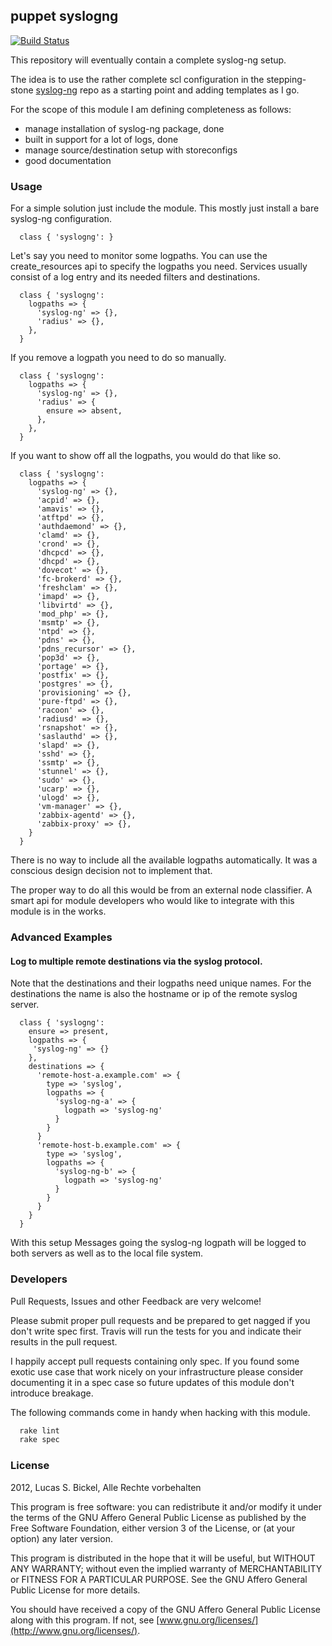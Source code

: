 ## puppet syslogng

[![Build Status](https://travis-ci.org/purplehazech/puppet-syslogng.png?branch=master)](https://travis-ci.org/purplehazech/puppet-syslogng)

This repository will eventually contain a complete syslog-ng setup.

The idea is to use the rather complete scl configuration in the stepping-stone
[syslog-ng](https://github.com/stepping-stone/syslog-ng) repo as a starting point and adding
templates as I go.

For the scope of this module I am defining completeness as follows:

- manage installation of syslog-ng package, done
- built in support for a lot of logs, done
- manage source/destination setup with storeconfigs
- good documentation

### Usage

For a simple solution just include the module. This mostly just install a bare
syslog-ng configuration.

```puppet
  class { 'syslogng': }
```

Let's say you need to monitor some logpaths. You can use the create_resources api
to specify the logpaths you need. Services usually consist of a log entry and its
needed filters and destinations.

```puppet
  class { 'syslogng':
    logpaths => {
      'syslog-ng' => {},
      'radius' => {},
    },
  }
```

If you remove a logpath you need to do so manually.

```puppet
  class { 'syslogng':
    logpaths => {
      'syslog-ng' => {},
      'radius' => {
        ensure => absent,
      },
    },
  }
```

If you want to show off all the logpaths, you would do that like so.

```puppet
  class { 'syslogng':
    logpaths => {
      'syslog-ng' => {},
      'acpid' => {},
      'amavis' => {},
      'atftpd' => {},
      'authdaemond' => {},
      'clamd' => {},
      'crond' => {},
      'dhcpcd' => {},
      'dhcpd' => {},
      'dovecot' => {},
      'fc-brokerd' => {},
      'freshclam' => {},
      'imapd' => {},
      'libvirtd' => {},
      'mod_php' => {},
      'msmtp' => {},
      'ntpd' => {},
      'pdns' => {},
      'pdns_recursor' => {},
      'pop3d' => {},
      'portage' => {},
      'postfix' => {},
      'postgres' => {},
      'provisioning' => {},
      'pure-ftpd' => {},
      'racoon' => {},
      'radiusd' => {},
      'rsnapshot' => {},
      'saslauthd' => {},
      'slapd' => {},
      'sshd' => {},
      'ssmtp' => {},
      'stunnel' => {},
      'sudo' => {},
      'ucarp' => {},
      'ulogd' => {},
      'vm-manager' => {},
      'zabbix-agentd' => {},
      'zabbix-proxy' => {},
    }
  }
```

There is no way to include all the available logpaths automatically. It was a
conscious design decision not to implement that.

The proper way to do all this would be from an external node classifier. A smart api
for module developers who would like to integrate with this module is in the works.

### Advanced Examples

#### Log to multiple remote destinations via the syslog protocol.

Note that the destinations and their logpaths need unique names. For the destinations
the name is also the hostname or ip of the remote syslog server.

```puppet
  class { 'syslogng':
    ensure => present,
    logpaths => {
     'syslog-ng' => {}
    },
    destinations => {
      'remote-host-a.example.com' => {
        type => 'syslog',
        logpaths => {
          'syslog-ng-a' => {
            logpath => 'syslog-ng'
          }
        }
      }
      'remote-host-b.example.com' => {
        type => 'syslog',
        logpaths => {
          'syslog-ng-b' => {
            logpath => 'syslog-ng'
          }
        }
      }
    }
  }
```

With this setup Messages going the syslog-ng logpath will be logged to both servers as
well as to the local file system.

### Developers

Pull Requests, Issues and other Feedback are very welcome!

Please submit proper pull requests and be prepared to get nagged if you don't write spec
first. Travis will run the tests for you and indicate their results in the pull request.

I happily accept pull requests containing only spec. If you found some exotic use case
that work nicely on your infrastructure please consider documenting it in a spec case so
future updates of this module don't introduce breakage.

The following commands come in handy when hacking with this module.

```sh
  rake lint
  rake spec
```

### License

2012, Lucas S. Bickel, Alle Rechte vorbehalten

This program is free software: you can redistribute it and/or modify it under the terms
of the GNU Affero General Public License as published by the Free Software Foundation,
either version 3 of the License, or (at your option) any later version.

This program is distributed in the hope that it will be useful, but WITHOUT ANY WARRANTY;
without even the implied warranty of MERCHANTABILITY or FITNESS FOR A PARTICULAR PURPOSE.
See the GNU Affero General Public License for more details.

You should have received a copy of the GNU Affero General Public License along with this
program. If not, see [www.gnu.org/licenses/](http://www.gnu.org/licenses/).
